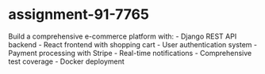 # assignment-91-7765
Build a comprehensive e-commerce platform with: - Django REST API backend - React frontend with shopping cart - User authentication system - Payment processing with Stripe - Real-time notifications - Comprehensive test coverage - Docker deployment
